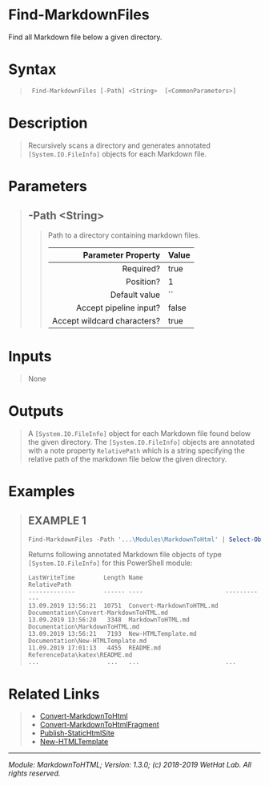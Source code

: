 ﻿# Find-MarkdownFiles

Find all Markdown file below a given directory.

# Syntax

<blockquote>

```PowerShell
 Find-MarkdownFiles [-Path] <String>  [<CommonParameters>] 
```


</blockquote>

# Description

<blockquote>

Recursively scans a directory and generates annotated `[System.IO.FileInfo]` objects
for each Markdown file.

</blockquote>

# Parameters

<blockquote>



## -Path \<String\>

<blockquote>

Path to a directory containing markdown files.

Parameter Property         | Value
--------------------------:|:----------
Required?                  | true
Position?                  | 1
Default value              | ``
Accept pipeline input?     | false
Accept wildcard characters?| true

</blockquote>


</blockquote>


# Inputs

<blockquote>

None

</blockquote>

# Outputs

<blockquote>

A `[System.IO.FileInfo]` object for each Markdown file found below the given directory. The
`[System.IO.FileInfo]` objects are annotated with a note property `RelativePath` which is a string
specifying the relative path of the markdown file below the given directory.

</blockquote>

# Examples

<blockquote>


## EXAMPLE 1

```PowerShell
Find-MarkdownFiles -Path '...\Modules\MarkdownToHtml' | Select-Object -Property Mode,LastWriteTime,Length,Name,RelativePath | Format-Table
```

Returns following annotated Markdown file objects of type `[System.IO.FileInfo]` for this PowerShell module:

    LastWriteTime        Length Name                       RelativePath
    -------------        ------ ----                       ------------
    13.09.2019 13:56:21  10751  Convert-MarkdownToHTML.md  Documentation\Convert-MarkdownToHTML.md
    13.09.2019 13:56:20   3348  MarkdownToHTML.md          Documentation\MarkdownToHTML.md
    13.09.2019 13:56:21   7193  New-HTMLTemplate.md        Documentation\New-HTMLTemplate.md
    11.09.2019 17:01:13   4455  README.md                  ReferenceData\katex\README.md
    ...                   ...   ...                        ...

</blockquote>

# Related Links

<blockquote>


* [Convert-MarkdownToHtml](Convert-MarkdownToHtml.md) 
* [Convert-MarkdownToHtmlFragment](Convert-MarkdownToHtmlFragment.md) 
* [Publish-StaticHtmlSite](Publish-StaticHtmlSite.md) 
* [New-HTMLTemplate](New-HTMLTemplate.md)

</blockquote>

---

<cite>Module: MarkdownToHTML; Version: 1.3.0; (c) 2018-2019 WetHat Lab. All rights reserved.</cite>
